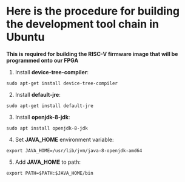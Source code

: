 # Here is the procedure for building the development tool chain in Ubuntu

__This is required for building the RISC-V firmware image that will be programmed onto our FPGA__

1. Install **device-tree-compiler**:
```
sudo apt-get install device-tree-compiler
```
2. Install **default-jre**:
```
sudo apt-get install default-jre
```
3. Install **openjdk-8-jdk**:
```
sudo apt install openjdk-8-jdk
```
4. Set **JAVA_HOME** environment variable:
```
export JAVA_HOME=/usr/lib/jvm/java-8-openjdk-amd64
```
5. Add **JAVA_HOME** to path:
```
export PATH=$PATH:$JAVA_HOME/bin
```
